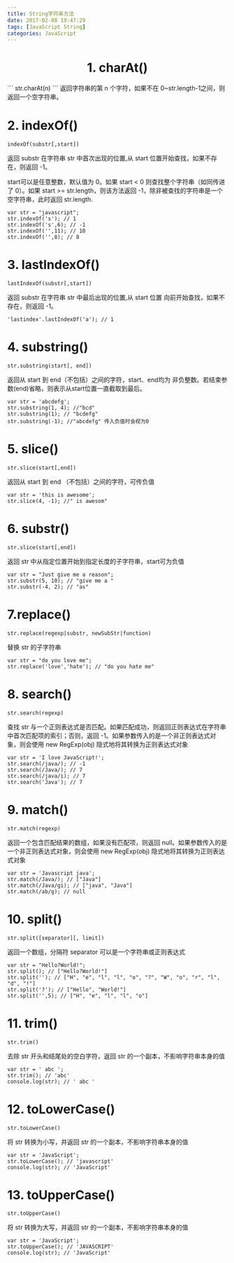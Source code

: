 ```yaml
---
title: String字符串方法
date: 2017-02-08 19:47:29
tags: [JavaScript String]
categories: JavaScript
---
```

<center> 

# 1. charAt() # 
</center>
```
str.charAt(n)
```
返回字符串的第 n 个字符，如果不在 0~str.length-1之间，则返回一个空字符串。

# 2. indexOf() #
```
indexOf(substr[,start])
```
返回 substr 在字符串 str 中首次出现的位置,从 start 位置开始查找，如果不存在，则返回 -1。

start可以是任意整数，默认值为 0。如果 start < 0 则查找整个字符串（如同传进了 0）。如果 start >= str.length，则该方法返回 -1，除非被查找的字符串是一个空字符串，此时返回 str.length.
```
var str = "javascript";
str.indexOf('s'); // 1
str.indexOf('s',6); // -1
str.indexOf('',11); // 10
str.indexOf('',8); // 8
```

# 3. lastIndexOf() #
```
lastIndexOf(substr[,start])
```
返回 substr 在字符串 str 中最后出现的位置,从 start 位置 向前开始查找，如果不存在，则返回 -1。
```
'lastindex'.lastIndexOf('a'); // 1
```
# 4. substring() #
```
str.substring(start[, end])
```
返回从 start 到 end（不包括）之间的字符，start、end均为 非负整数。若结束参数(end)省略，则表示从start位置一直截取到最后。
```
var str = 'abcdefg';
str.substring(1, 4); //"bcd"
str.substring(1); // "bcdefg"
str.substring(-1); //"abcdefg" 传入负值时会视为0
```

# 5. slice() #
```
str.slice(start[,end])
```
返回从 start 到 end （不包括）之间的字符，可传负值
```
var str = 'this is awesome';
str.slice(4, -1); //" is awesom"
```

#  6. substr() #
```
str.slice(start[,end])
```
返回 str 中从指定位置开始到指定长度的子字符串，start可为负值

```
var str = "Just give me a reason";
str.substr(5, 10); // "give me a "
str.substr(-4, 2); // "as"
```

# 7.replace() #
```
str.replace(regexp|substr, newSubStr|function)
```
替换 str 的子字符串
```
var str = "do you love me";
str.replace('love','hate'); // "do you hate me"
```

# 8. search() #
```
str.search(regexp)
```
查找 str 与一个正则表达式是否匹配。如果匹配成功，则返回正则表达式在字符串中首次匹配项的索引；否则，返回 -1。如果参数传入的是一个非正则表达式对象，则会使用 new RegExp(obj) 隐式地将其转换为正则表达式对象
```
var str = 'I love JavaScript!';
str.search(/java/); // -1
str.search(/Java/); // 7
str.search(/java/i); // 7
str.search('Java'); // 7
```

# 9. match() #
```
str.match(regexp)
```
返回一个包含匹配结果的数组，如果没有匹配项，则返回 null。如果参数传入的是一个非正则表达式对象，则会使用 new RegExp(obj) 隐式地将其转换为正则表达式对象
```
var str = 'Javascript java';
str.match(/Java/); // ["Java"]
str.match(/Java/gi); // ["java", "Java"]
str.match(/ab/g); // null
```
# 10. split() #
```
str.split([separator][, limit])
```
返回一个数组，分隔符 separator 可以是一个字符串或正则表达式
```
var str = "Hello?World!";
str.split(); // ["Hello?World!"]
str.split(''); // ["H", "e", "l", "l", "o", "?", "W", "o", "r", "l", "d", "!"]
str.split('?'); // ["Hello", "World!"]
str.split('',5); // ["H", "e", "l", "l", "o"]
```

# 11. trim() #
```
str.trim()
```
去除 str 开头和结尾处的空白字符，返回 str 的一个副本，不影响字符串本身的值
```
var str = ' abc ';
str.trim(); // 'abc'
console.log(str); // ' abc '
```

# 12. toLowerCase() #
```
str.toLowerCase()
```
将 str 转换为小写，并返回 str 的一个副本，不影响字符串本身的值
```
var str = 'JavaScript';
str.toLowerCase(); // 'javascript'
console.log(str); // 'JavaScript'
```

# 13. toUpperCase() #
```
str.toUpperCase()
```
将 str 转换为大写，并返回 str 的一个副本，不影响字符串本身的值
```
var str = 'JavaScript';
str.toUpperCase(); // 'JAVASCRIPT'
console.log(str); // 'JavaScript'
```
